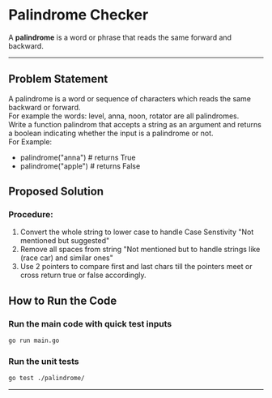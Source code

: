 # Palindrome Checker

A **palindrome** is a word or phrase that reads the same forward and backward.

---

## Problem Statement

A palindrome is a word or sequence of characters which reads the same backward or forward.\
For example the words: level, anna, noon, rotator are all palindromes.\
Write a function palindrom that accepts a string as an argument and returns a boolean
indicating whether the input is a palindrome or not.\
For Example:

- palindrome("anna") # returns True
- palindrome("apple") # returns False

## Proposed Solution

### **Procedure:**

1. Convert the whole string to lower case to handle Case Senstivity "Not mentioned but suggested"
2. Remove all spaces from string "Not mentioned but to handle strings like (race car) and similar ones"
3. Use 2 pointers to compare first and last chars till the pointers meet or cross return true or false accordingly.

## How to Run the Code

### Run the main code with quick test inputs

```sh
go run main.go
```

### Run the unit tests

```sh
go test ./palindrome/
```

---
